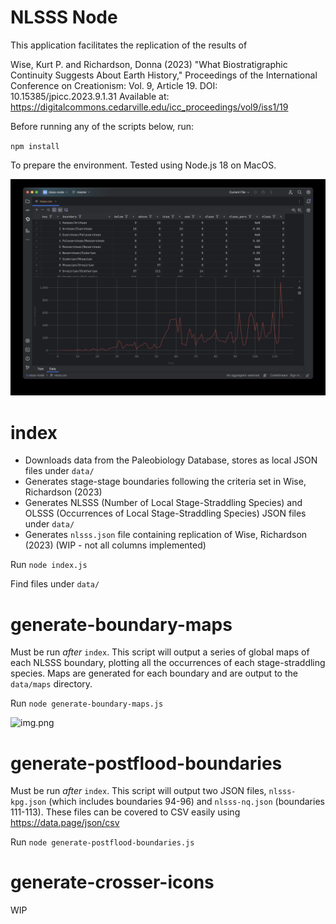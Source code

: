 # NLSSS Node

This application facilitates the replication of the results of

Wise, Kurt P. and Richardson, Donna (2023) "What Biostratigraphic Continuity Suggests About Earth
History," Proceedings of the International Conference on Creationism: Vol. 9, Article 19.
DOI: 10.15385/jpicc.2023.9.1.31
Available at: https://digitalcommons.cedarville.edu/icc_proceedings/vol9/iss1/19

Before running any of the scripts below, run:

`npm install`

To prepare the environment. Tested using Node.js 18 on MacOS.

![img.png](nlsss-screenshot.jpg)

# index

- Downloads data from the Paleobiology Database, stores as local JSON files under `data/`
- Generates stage-stage boundaries following the criteria set in Wise, Richardson (2023)
- Generates NLSSS (Number of Local Stage-Straddling Species) and OLSSS (Occurrences of Local Stage-Straddling Species) JSON files under `data/`
- Generates `nlsss.json` file containing replication of Wise, Richardson (2023) (WIP - not all columns implemented)


Run `node index.js`

Find files under `data/`

# generate-boundary-maps

Must be run *after* `index`. This script will output a series of global maps of each NLSSS boundary, plotting all the occurrences of each stage-straddling species. Maps are generated for each boundary and are output to the `data/maps` directory.

Run `node generate-boundary-maps.js`

![img.png](nlsss-map-screenshot.jpg)


# generate-postflood-boundaries

Must be run *after* `index`. This script will output two JSON files, `nlsss-kpg.json` (which includes boundaries 94-96) and `nlsss-nq.json` (boundaries 111-113). These files can be covered to CSV easily using https://data.page/json/csv

Run `node generate-postflood-boundaries.js`



# generate-crosser-icons

WIP
